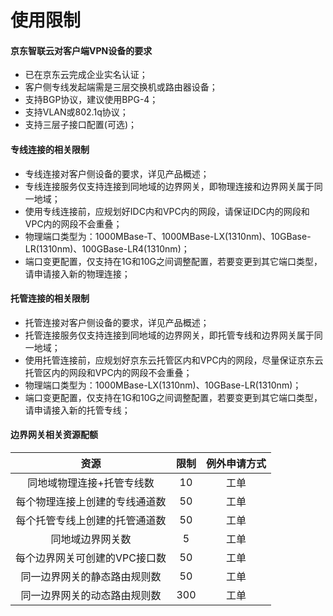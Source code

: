 # 使用限制

#### 京东智联云对客户端VPN设备的要求
* 已在京东云完成企业实名认证；
* 客户侧专线发起端需是三层交换机或路由器设备；
* 支持BGP协议，建议使用BPG-4；
* 支持VLAN或802.1q协议；
* 支持三层子接口配置(可选)；

#### 专线连接的相关限制

- 专线连接对客户侧设备的要求，详见产品概述；
- 专线连接服务仅支持连接到同地域的边界网关，即物理连接和边界网关属于同一地域；
- 使用专线连接前，应规划好IDC内和VPC内的网段，请保证IDC内的网段和VPC内的网段不会重叠；
- 物理端口类型为：1000MBase-T、1000MBase-LX(1310nm)、10GBase-LR(1310nm)、100GBase-LR4(1310nm)；
- 端口变更配置，仅支持在1G和10G之间调整配置，若要变更到其它端口类型，请申请接入新的物理连接；

#### 托管连接的相关限制

- 托管连接对客户侧设备的要求，详见产品概述；
- 托管连接服务仅支持连接到同地域的边界网关，即托管专线和边界网关属于同一地域；
- 使用托管连接前，应规划好京东云托管区内和VPC内的网段，尽量保证京东云托管区内的网段和VPC内的网段不会重叠；
- 物理端口类型为：1000MBase-LX(1310nm)、10GBase-LR(1310nm)；
- 端口变更配置，仅支持在1G和10G之间调整配置，若要变更到其它端口类型，请申请接入新的托管专线；

#### 边界网关相关资源配额

| 资源 | 限制 | 例外申请方式 |
|:---:|:---:|:---:|
|同地域物理连接+托管专线数	|10	| 工单	|
|每个物理连接上创建的专线通道数	|50	| 工单	|
|每个托管专线上创建的托管通道数	|50	| 工单	|
|同地域边界网关数	|5	| 工单	|
|每个边界网关可创建的VPC接口数	|50	| 工单	|
|同一边界网关的静态路由规则数	|50	| 工单	|
|同一边界网关的动态路由规则数	|300	| 工单	|
